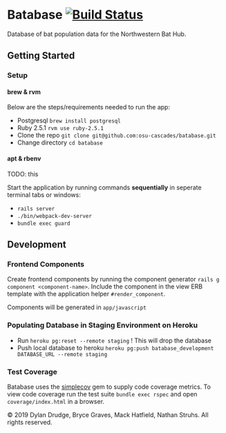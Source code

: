 # Batabase [![Build Status](https://travis-ci.org/osu-cascades/batabase.svg?branch=develop)](https://travis-ci.org/osu-cascades/batabase)

Database of bat population data for the Northwestern Bat Hub.

## Getting Started

### Setup

#### brew & rvm

Below are the steps/requirements needed to run the app:

* Postgresql `brew install postgresql`
* Ruby 2.5.1 `rvm use ruby-2.5.1`
* Clone the repo `git clone git@github.com:osu-cascades/batabase.git`
* Change directory `cd batabase`

#### apt & rbenv

TODO: this

Start the application by running commands **sequentially** in seperate terminal tabs or windows:

* `rails server`
* `./bin/webpack-dev-server`
* `bundle exec guard`

## Development

### Frontend Components

Create frontend components by running the component generator `rails g component <component-name>`.
Include the component in the view ERB template with the application helper `#render_component`.

Components will be generated in `app/javascript`

### Populating Database in Staging Environment on Heroku

* Run `heroku pg:reset --remote staging` ! This will drop the database
* Push local database to heroku `heroku pg:push batabase_development DATABASE_URL --remote staging`

### Test Coverage

Batabase uses the [simplecov](https://github.com/colszowka/simplecov) gem to supply code coverage metrics.
To view code coverage run the test suite `bundle exec rspec` and open `coverage/index.html` in a browser.

&copy; 2019 Dylan Drudge, Bryce Graves, Mack Hatfield, Nathan Struhs. All rights reserved.
